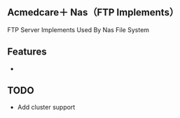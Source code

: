 ## Acmedcare＋ Nas（FTP Implements）
FTP Server Implements Used By Nas File System

## Features
- 

## TODO
- Add cluster support
